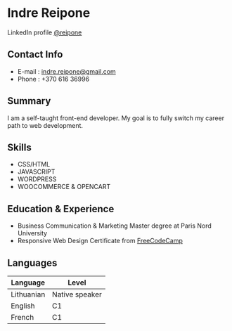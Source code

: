 # Indre Reipone
LinkedIn profile [@reipone](www.linkedin.com/in/reipone)
## Contact Info
* E-mail : indre.reipone@gmail.com
* Phone : +370 616 36996
## Summary
I am a self-taught front-end developer. My goal is to fully switch my career path to web development.
## Skills
* CSS/HTML
* JAVASCRIPT
* WORDPRESS
* WOOCOMMERCE & OPENCART
## Education & Experience
* Business Communication & Marketing Master degree at Paris Nord University
* Responsive Web Design Certificate from [FreeCodeCamp](https://www.freecodecamp.org/)
## Languages
Language | Level
-------- | -----
Lithuanian | Native speaker
English | C1
French | C1
